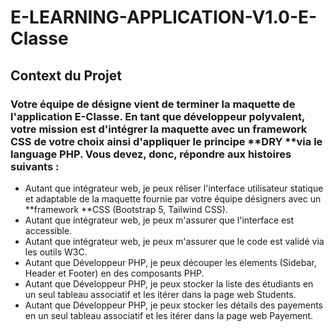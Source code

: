 # E-LEARNING-APPLICATION-V1.0-E-Classe
## Context du Projet

### Votre équipe de désigne vient de terminer la maquette de l'application E-Classe. En tant que développeur polyvalent, votre mission est d'intégrer la maquette avec un framework CSS de votre choix ainsi d'appliquer le principe **DRY **via le language PHP. Vous devez, donc, répondre aux histoires suivants :

  -  Autant que intégrateur web, je peux réliser l'interface utilisateur statique et adaptable de la maquette fournie par votre équipe désigners avec un **framework **CSS (Bootstrap 5, Tailwind CSS).
  -  Autant que intégrateur web, je peux m'assurer que l'interface est accessible.
  -  Autant que intégrateur web, je peux m'assurer que le code est validé via les outils W3C.
  -  Autant que Développeur PHP, je peux découper les élements (Sidebar, Header et Footer) en des composants PHP.
  -  Autant que Développeur PHP, je peux stocker la liste des étudiants en un seul tableau associatif et les itérer dans la page web Students.
  -  Autant que Développeur PHP, je peux stocker les détails des payements en un seul tableau associatif et les itérer dans la page web Payement.
